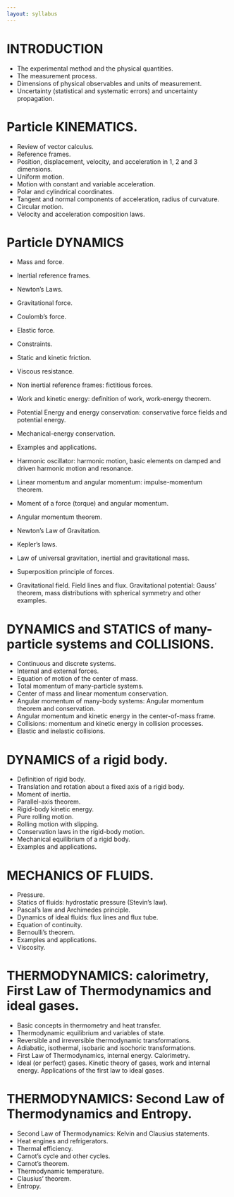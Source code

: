 ```yaml
---
layout: syllabus
---
```


# INTRODUCTION
* The experimental method and the physical quantities.
* The measurement process.
* Dimensions of physical observables and units of measurement.
* Uncertainty (statistical and systematic errors) and uncertainty propagation.

# Particle KINEMATICS. 
* Review of vector calculus.
* Reference frames.
* Position, displacement, velocity, and acceleration in 1, 2 and 3 dimensions.
* Uniform motion.
* Motion with constant and variable acceleration.
* Polar and cylindrical coordinates.
* Tangent and normal components of acceleration, radius of curvature.
* Circular motion.
* Velocity and acceleration composition laws.

# Particle DYNAMICS
* Mass and force.
* Inertial reference frames.
* Newton’s Laws.
* Gravitational force.
* Coulomb’s force.
* Elastic force.
* Constraints.
* Static and kinetic friction.
* Viscous resistance.
* Non inertial reference frames: fictitious forces.

* Work and kinetic energy: definition of work, work-energy theorem.
* Potential Energy and energy conservation: conservative force fields and potential energy.
* Mechanical-energy conservation.
* Examples and applications.
* Harmonic oscillator: harmonic motion, basic elements on damped and driven harmonic motion and resonance.
* Linear momentum and angular momentum: impulse-momentum theorem.
* Moment of a force (torque) and angular momentum.
* Angular momentum theorem.

* Newton’s Law of Gravitation.
* Kepler’s laws.
* Law of universal gravitation, inertial and gravitational mass.
* Superposition principle of forces.
* Gravitational field. Field lines and flux. Gravitational potential: Gauss’ theorem, mass distributions with spherical symmetry and other examples.

# DYNAMICS and STATICS of many-particle systems and COLLISIONS.
* Continuous and discrete systems.
* Internal and external forces.
* Equation of motion of the center of mass.
* Total momentum of many-particle systems.
* Center of mass and linear momentum conservation.
* Angular momentum of many-body systems: Angular momentum theorem and conservation.
* Angular momentum and kinetic energy in the center-of-mass frame.
* Collisions: momentum and kinetic energy in collision processes.
* Elastic and inelastic collisions.

# DYNAMICS of a rigid body.
* Definition of rigid body.
* Translation and rotation about a fixed axis of a rigid body.
* Moment of inertia.
* Parallel-axis theorem.
* Rigid-body kinetic energy.
* Pure rolling motion.
* Rolling motion with slipping.
* Conservation laws in the rigid-body motion.
* Mechanical equilibrium of a rigid body.
* Examples and applications.

# MECHANICS OF FLUIDS.
* Pressure.
* Statics of fluids: hydrostatic pressure (Stevin’s law).
* Pascal’s law and Archimedes principle.
* Dynamics of ideal fluids: flux lines and flux tube.
* Equation of continuity.
* Bernoulli’s theorem.
* Examples and applications.
* Viscosity.

# THERMODYNAMICS: calorimetry, First Law of Thermodynamics and ideal gases.
* Basic concepts in thermometry and heat transfer.
* Thermodynamic equilibrium and variables of state.
* Reversible and irreversible thermodynamic transformations.
* Adiabatic, isothermal, isobaric and isochoric transformations.
* First Law of Thermodynamics, internal energy. Calorimetry.
* Ideal (or perfect) gases. Kinetic theory of gases, work and internal energy. Applications of the first law to ideal gases.

# THERMODYNAMICS: Second Law of Thermodynamics and Entropy.
* Second Law of Thermodynamics: Kelvin and Clausius statements.
* Heat engines and refrigerators.
* Thermal efficiency.
* Carnot’s cycle and other cycles.
* Carnot’s theorem.
* Thermodynamic temperature.
* Clausius’ theorem.
* Entropy.
